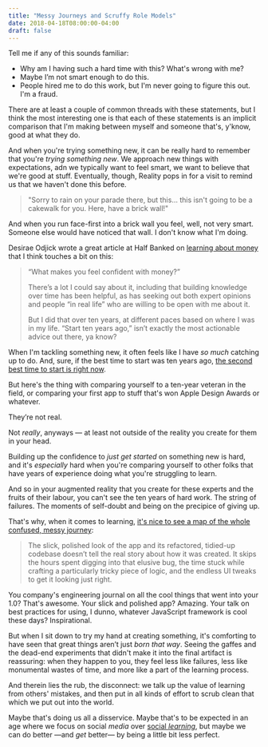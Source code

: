```yaml
---
title: "Messy Journeys and Scruffy Role Models"
date: 2018-04-18T08:00:00-04:00
draft: false
---
```


Tell me if any of this sounds familiar:

- Why am I having such a hard time with this? What's wrong with me?
- Maybe I’m not smart enough to do this.
- People hired me to do this work, but I'm never going to figure this out. I'm a fraud.

There are at least a couple of common threads with these statements, but I think the most interesting one is that each of these statements is an implicit comparison that I'm making between myself and someone that's, y'know, good at what they do.

And when you're trying something new, it can be really hard to remember that you're _trying something new_. We approach new things with expectations, adn we typically want to feel smart, we want to believe that we're good at stuff. Eventually, though, Reality pops in for a visit to remind us that we haven't done this before.

> "Sorry to rain on your parade there, but this... this isn't going to be a cakewalk for you. Here, have a brick wall!"

And when you run face-first into a brick wall you feel, well, not very smart. Someone else would have noticed that wall. I don't know what I'm doing.

Desirae Odjick wrote a great article at Half Banked on [learning about money][learning-about-money] that I think touches a bit on this:

> “What makes you feel confident with money?”
>
> There’s a lot I could say about it, including that building knowledge over time has been helpful, as has seeking out both expert opinions and people “in real life” who are willing to be open with me about it.
> 
> But I did that over ten years, at different paces based on where I was in my life. “Start ten years ago,” isn’t exactly the most actionable advice out there, ya know?

When I'm tackling something new, it often feels like I have _so much_ catching up to do. And, sure, if the best time to start was ten years ago, [the second best time to start is right now][plant-a-tree].

But here's the thing with comparing yourself to a ten-year veteran in the field, or comparing your first app to stuff that's won Apple Design Awards or whatever.

They’re not real.

Not _really_, anyways — at least not outside of the reality you create for them in your head.

Building up the confidence to _just get started_ on something new is hard, and it's _especially_ hard when you're comparing yourself to other folks that have years of experience doing what you're struggling to learn.

And so in your augmented reality that you create for these experts and the fruits of their labour, you can't see the ten years of hard work. The string of failures. The moments of self-doubt and being on the precipice of giving up.

That's why, when it comes to learning, [it's nice to see a map of the whole confused, messy journey][warts-and-all]:

> The slick, polished look of the app and its refactored, tidied-up codebase doesn’t tell the real story about how it was created. It skips the hours spent digging into that elusive bug, the time stuck while crafting a particularly tricky piece of logic, and the endless UI tweaks to get it looking just right.

You company's engineering journal on all the cool things that went into your 1.0? That's awesome. Your slick and polished app? Amazing. Your talk on best practices for using, I dunno, whatever JavaScript framework is cool these days? Inspirational.

But when I sit down to try my hand at creating something, it's comforting to have seen that great things aren’t just _born that way_. Seeing the gaffes and the dead-end experiments that didn't make it into the final artifact is reassuring: when they happen to you, they feel less like failures, less like monumental wastes of time, and more like a part of the learning process.

And therein lies the rub, the disconnect: we talk up the value of learning from others' mistakes, and then put in all kinds of effort to scrub clean that which we put out into the world.

Maybe that's doing us all a disservice. Maybe that's to be expected in an age where we focus on social _media_ over [social _learning_][social-learning], but maybe we can do better —and _get_ better— by being a little bit less perfect.

<!-- Reference links -->
[learning-about-money]: https://www.halfbanked.com/learning-about-money/
[plant-a-tree]: https://www.psychologytoday.com/us/blog/joy-and-pain/201504/the-best-time-plant-tree-was-20-years-ago-no-matter
[warts-and-all]: https://medium.com/glitch/celebrating-the-creative-process-warts-and-all-342336679d19
[social-learning]: https://en.m.wikipedia.org/wiki/Social_learning_theory